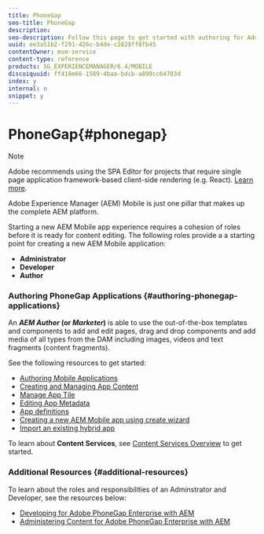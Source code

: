 ```yaml
---
title: PhoneGap
seo-title: PhoneGap
description:   
seo-description: Follow this page to get started with authoring for Adobe PhoneGap Enterprise in AEM.  
uuid: ee3a51b2-f291-426c-b4de-c2828ff8fb45
contentOwner: msm-service
content-type: reference
products: SG_EXPERIENCEMANAGER/6.4/MOBILE
discoiquuid: ff418e66-1589-4baa-bdcb-a899cc64703d
index: y
internal: n
snippet: y
---
```


# PhoneGap{#phonegap}

>[!NOTE]
>
>Adobe recommends using the SPA Editor for projects that require single page application framework-based client-side rendering (e.g. React). [Learn more](../../sites/developing/using/spa-overview.md).

Adobe Experience Manager (AEM) Mobile is just one pillar that makes up the complete AEM platform.

Starting a new AEM Mobile app experience requires a cohesion of roles before it is ready for content editing. The following roles provide a a starting point for creating a new AEM Mobile application:

* **Administrator**
* **Developer**
* **Author**

### Authoring PhoneGap Applications {#authoring-phonegap-applications}

An ***AEM Author* (or *Marketer*)** is able to use the out-of-the-box templates and components to add and edit pages, drag and drop components and add media of all types from the DAM including images, videos and text fragments (content fragments).

See the following resources to get started:

* [Authoring Mobile Applications](../../mobile/using/phonegap-authoring-apps.md)
* [Creating and Managing App Content](../../mobile/using/phonegap-manage-app-content.md)
* [Manage App Tile](../../mobile/using/phonegap-app-details-tile.md)
* [Editing App Metadata](../../mobile/using/phonegap-editmetadata.md)
* [App definitions](../../mobile/using/phonegap-app-definitions.md)
* [Creating a new AEM Mobile app using create wizard](../../mobile/using/phonegap-create-new-app.md)
* [Import an existing hybrid app](../../mobile/using/phonegap-import-hybrid-app.md)

To learn about **Content Services**, see [Content Services Overview](/mobile/using/content-as-a-service) to get started.

### Additional Resources {#additional-resources}

To learn about the roles and responsibilities of an Adminstrator and Developer, see the resources below:

* [Developing for Adobe PhoneGap Enterprise with AEM](../../mobile/using/developing-in-phonegap.md)
* [Administering Content for Adobe PhoneGap Enterprise with AEM](../../mobile/using/administer-phonegap.md)


